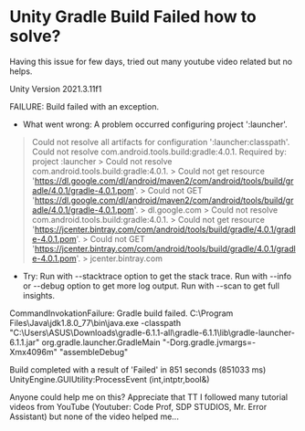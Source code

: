 
# Unity Gradle Build Failed how to solve?

Having this issue for few days, tried out many youtube video related but no helps.

Unity Version 2021.3.11f1



FAILURE: Build failed with an exception.

* What went wrong:
A problem occurred configuring project ':launcher'.
> Could not resolve all artifacts for configuration ':launcher:classpath'.
   > Could not resolve com.android.tools.build:gradle:4.0.1.
     Required by:
         project :launcher
      > Could not resolve com.android.tools.build:gradle:4.0.1.
         > Could not get resource 'https://dl.google.com/dl/android/maven2/com/android/tools/build/gradle/4.0.1/gradle-4.0.1.pom'.
            > Could not GET 'https://dl.google.com/dl/android/maven2/com/android/tools/build/gradle/4.0.1/gradle-4.0.1.pom'.
               > dl.google.com
      > Could not resolve com.android.tools.build:gradle:4.0.1.
         > Could not get resource 'https://jcenter.bintray.com/com/android/tools/build/gradle/4.0.1/gradle-4.0.1.pom'.
            > Could not GET 'https://jcenter.bintray.com/com/android/tools/build/gradle/4.0.1/gradle-4.0.1.pom'.
               > jcenter.bintray.com

* Try:
Run with --stacktrace option to get the stack trace. Run with --info or --debug option to get more log output. Run with --scan to get full insights.





CommandInvokationFailure: Gradle build failed.
C:\Program Files\Java\jdk1.8.0_77\bin\java.exe -classpath "C:\Users\ASUS\Downloads\gradle-6.1.1-all\gradle-6.1.1\lib\gradle-launcher-6.1.1.jar" org.gradle.launcher.GradleMain "-Dorg.gradle.jvmargs=-Xmx4096m" "assembleDebug"


Build completed with a result of 'Failed' in 851 seconds (851033 ms)
UnityEngine.GUIUtility:ProcessEvent (int,intptr,bool&)

Anyone could help me on this? Appreciate that TT
I followed many tutorial videos from YouTube (Youtuber: Code Prof, SDP STUDIOS, Mr. Error Assistant) but none of the video helped me...

        